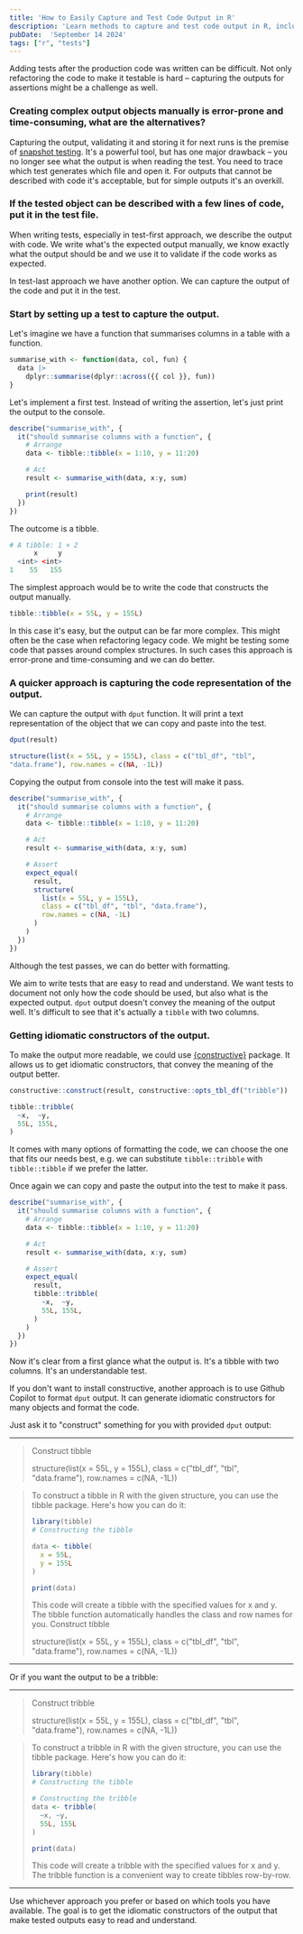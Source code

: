 ```yaml
---
title: 'How to Easily Capture and Test Code Output in R'
description: 'Learn methods to capture and test code output in R, including snapshot testing, dput, and constructive package.'
pubDate:  'September 14 2024'
tags: ["r", "tests"]
---
```


Adding tests after the production code was written can be difficult. Not only refactoring the code to make it testable is hard – capturing the outputs for assertions might be a challenge as well.

### Creating complex output objects manually is error-prone and time-consuming, what are the alternatives?

Capturing the output, validating it and storing it for next runs is the premise of [snapshot testing](https://testthat.r-lib.org/reference/expect_snapshot.html). It's a powerful tool, but has one major drawback – you no longer see what the output is when reading the test. You need to trace which test generates which file and open it. For outputs that cannot be described with code it's acceptable, but for simple outputs it's an overkill.

### If the tested object can be described with a few lines of code, put it in the test file.

When writing tests, especially in test-first approach, we describe the output with code. We write what's the expected output manually, we know exactly what the output should be and we use it to validate if the code works as expected.

In test-last approach we have another option. We can capture the output of the code and put it in the test.

### Start by setting up a test to capture the output.

Let's imagine we have a function that summarises columns in a table with a function.

```r
summarise_with <- function(data, col, fun) {
  data |>
    dplyr::summarise(dplyr::across({{ col }}, fun))
}
```

Let's implement a first test. Instead of writing the assertion, let's just print the output to the console.

```r
describe("summarise_with", {
  it("should summarise columns with a function", {
    # Arrange
    data <- tibble::tibble(x = 1:10, y = 11:20)

    # Act
    result <- summarise_with(data, x:y, sum)

    print(result)
  })
})
```

The outcome is a tibble.

```r
# A tibble: 1 × 2
      x     y
  <int> <int>
1    55   155
```

The simplest approach would be to write the code that constructs the output manually.

```r
tibble::tibble(x = 55L, y = 155L)
```

In this case it's easy, but the output can be far more complex. This might often be the case when refactoring legacy code. We might be testing some code that passes around complex structures. In such cases this approach is error-prone and time-consuming and we can do better.

### A quicker approach is capturing the code representation of the output.

We can capture the output with `dput` function. It will print a text representation of the object that we can copy and paste into the test.

```r
dput(result)
```

```r
structure(list(x = 55L, y = 155L), class = c("tbl_df", "tbl",
"data.frame"), row.names = c(NA, -1L))
```

Copying the output from console into the test will make it pass.

```r
describe("summarise_with", {
  it("should summarise columns with a function", {
    # Arrange
    data <- tibble::tibble(x = 1:10, y = 11:20)

    # Act
    result <- summarise_with(data, x:y, sum)

    # Assert
    expect_equal(
      result,
      structure(
        list(x = 55L, y = 155L),
        class = c("tbl_df", "tbl", "data.frame"),
        row.names = c(NA, -1L)
      )
    )
  })
})
```

Although the test passes, we can do better with formatting.

We aim to write tests that are easy to read and understand. We want tests to document not only how the code should be used, but also what is the expected output. `dput` output doesn't convey the meaning of the output well. It's difficult to see that it's actually a `tibble` with two columns.

### Getting idiomatic constructors of the output.

To make the output more readable, we could use [{constructive}](https://github.com/cynkra/constructive) package. It allows us to get idiomatic constructors, that convey the meaning of the output better.

```r
constructive::construct(result, constructive::opts_tbl_df("tribble"))
```

```r
tibble::tribble(
  ~x,  ~y,
  55L, 155L,
)
```

It comes with many options of formatting the code, we can choose the one that fits our needs best, e.g. we can substitute `tibble::tribble` with `tibble::tibble` if we prefer the latter.

Once again we can copy and paste the output into the test to make it pass.

```r
describe("summarise_with", {
  it("should summarise columns with a function", {
    # Arrange
    data <- tibble::tibble(x = 1:10, y = 11:20)

    # Act
    result <- summarise_with(data, x:y, sum)

    # Assert
    expect_equal(
      result,
      tibble::tribble(
        ~x,  ~y,
        55L, 155L,
      )
    )
  })
})
```

Now it's clear from a first glance what the output is. It's a tibble with two columns. It's an understandable test.

If you don't want to install constructive, another approach is to use Github Copilot to format `dput` output. It can generate idiomatic constructors for many objects and format the code.

Just ask it to "construct" something for you with provided `dput` output:

---
> Construct tibble
>
> structure(list(x = 55L, y = 155L), class = c("tbl_df", "tbl", "data.frame"), row.names = c(NA, -1L))
>

> To construct a tibble in R with the given structure, you can use the tibble package. Here's how you can do it:
>
> ```r
> library(tibble)
> # Constructing the tibble
>
> data <- tibble(
>   x = 55L,
>   y = 155L
> )
>
> print(data)
> ```
> This code will create a tibble with the specified values for x and y. The tibble function automatically handles the class and row names for you.
> Construct tibble
>
> structure(list(x = 55L, y = 155L), class = c("tbl_df", "tbl", "data.frame"), row.names = c(NA, -1L))
>

---

Or if you want the output to be a tribble:

---

> Construct tribble
>
> structure(list(x = 55L, y = 155L), class = c("tbl_df", "tbl", "data.frame"), row.names = c(NA, -1L))
>

> To construct a tribble in R with the given structure, you can use the tibble package. Here's how you can do it:
>
> ```r
> library(tibble)
> # Constructing the tibble
>
> # Constructing the tribble
> data <- tribble(
>   ~x, ~y,
>   55L, 155L
> )
>
> print(data)
> ```
> This code will create a tribble with the specified values for x and y. The tribble function is a convenient way to create tibbles row-by-row.

---

Use whichever approach you prefer or based on which tools you have available. The goal is to get the idiomatic constructors of the output that make tested outputs easy to read and understand.
